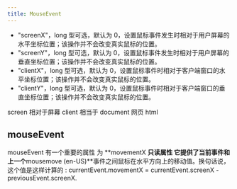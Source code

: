 ```yaml
---
title: MouseEvent
---
```


* "screenX"，long 型可选，默认为 0，设置鼠标事件发生时相对于用户屏幕的水平坐标位置；该操作并不会改变真实鼠标的位置。
* "screenY"，long 型可选，默认为 0，设置鼠标事件发生时相对于用户屏幕的垂直坐标位置；该操作并不会改变真实鼠标的位置。
* "clientX"，long 型可选，默认为 0，设置鼠标事件时相对于客户端窗口的水平坐标位置；该操作并不会改变真实鼠标的位置。
* "clientY"，long 型可选，默认为 0，设置鼠标事件时相对于客户端窗口的垂直坐标位置；该操作并不会改变真实鼠标的位置。

screen 相对于屏幕 client 相当于 document 网页 html

## mouseEvent

mouseEvent 有一个重要的属性 为 **movementX **只读属性 它提供了当前事件和上一个**mousemove (en-US)**事件之间鼠标在水平方向上的移动值。换句话说，这个值是这样计算的 :&#x20; 
currentEvent.movementX = currentEvent.screenX - previousEvent.screenX.
